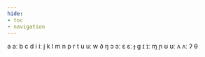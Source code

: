 ```yaml
---
hide:
- toc
- navigation
---
```

a
aː
b
c
d
i
iː
j
k
l
m
n
p
r
t
u
uː
w
ð
ŋ
ɔ
ɔː
ɛ
ɛː
ɟ
ɡ
ɪ
ɪː
ɱ
ɲ
ʊ
ʊː
ʌ
ʌː
ʔ
θ
